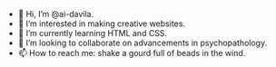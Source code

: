 - 👋 Hi, I’m @ai-davila.
- 👀 I’m interested in making creative websites.
- 🌱 I’m currently learning HTML and CSS.
- 💞️ I’m looking to collaborate on advancements in psychopathology.
- 📫 How to reach me: shake a gourd full of beads in the wind.

<!---
ai-davila/ai-davila is a ✨ special ✨ repository because its `README.md` (this file) appears on your GitHub profile.
You can click the Preview link to take a look at your changes.
--->
